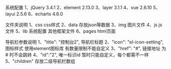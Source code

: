 系统配置 
	1、jQuery 3.4.1
	2、element 2.13.0
	3、layer 3.1.1
	4、vue 2.6.10
	5、layui 2.5.6
	6、echarts 4.6.0

文件夹说明
	1、css			css样式
	2、data			存放json等数据
	3、img 			图片文件
	4、js           js文件
	5、lib          系统配置 其他框架文件
	6、pages        html页面
	
导航栏参数说明 
		1、"title": "控制台2",  				   导航栏标题
		2、"icon": "el-icon-setting",		   图标样式 使用element图标库 有数量限制不能自定义
		3、"href": "#",						   链接地址 为# 时不会跳转
		4、"id":"2",						   唯一标识id 暂时只能自定义，每个都需不一样
		5、"children"                          存放二级导航栏数组
	